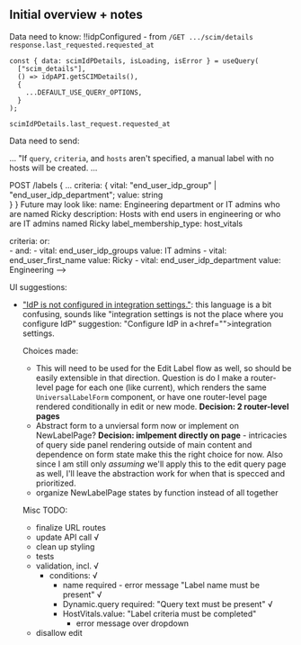 ## Initial overview + notes

Data need to know:
  !!idpConfigured  - from `/GET .../scim/details response.last_requested.requested_at`
  ```
  const { data: scimIdPDetails, isLoading, isError } = useQuery(
    ["scim_details"],
    () => idpAPI.getSCIMDetails(),
    {
      ...DEFAULT_USE_QUERY_OPTIONS,
    }
  );
  ```
  `scimIdPDetails.last_request.requested_at`


Data need to send:

  ...
  "If `query`, `criteria`, and `hosts` aren't specified, a manual label with no hosts will be created.
  ...

  POST /labels
    {
      ...
      criteria: {
        vital: "end_user_idp_group" | "end_user_idp_department";
        value: string      
      }
    }
    Future may look like:
      name: Engineering department or IT admins who are named Ricky
  description: Hosts with end users in engineering or who are IT admins named Ricky
  label_membership_type: host_vitals

  criteria:
    or:  
      - and:
        - vital: end_user_idp_groups
          value: IT admins
        - vital: end_user_first_name
          value: Ricky
      - vital: end_user_idp_department
        value: Engineering -->

UI suggestions:

- ["IdP is not configured in integration
  settings."](https://www.figma.com/design/cGSVuzQvRaF4uHejqpM74K/-23899-Add-labels-based-on-end-user-s-IdP-information?node-id=5415-16469&t=ZxZOyk7eOIChor1A-1):
  this language is a bit confusing, sounds like "integration settings is not the place where you
  configure IdP" suggestion: "Configure IdP in a<href="<path>">integration settings</a>.



  Choices made:
  - This will need to be used for the Edit Label flow as well, so should be easily extensible in
    that direction. Question is do I make a router-level page for each one (like current), which
    renders the same `UniversalLabelForm` component, or have one router-level page rendered
    conditionally in edit or new mode. **Decision: 2 router-level pages**
  - Abstract form to a unviersal form now or implement on NewLabelPage? **Decision: imlpement directly on page** - intricacies of query side panel rendering outside of main content and
    dependence on form state make this the right choice for now. Also since I am still only
    *assuming* we'll apply this to the edit query page as well, I'll leave the abstraction work for
    when that is specced and prioritized.
  - organize NewLabelPage states by function instead of all together


  Misc TODO:
  - finalize URL routes
  - update API call √
  - clean up styling
  - tests
  - validation, incl. √
    - conditions: √
      - name required - error message "Label name must be present" √
      - Dynamic.query required: "Query text must be present" √
      - HostVitals.value: "Label criteria must be completed" 
        - error message over dropdown
  - disallow edit